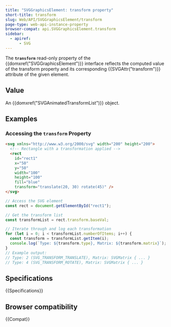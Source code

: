 ```yaml
---
title: "SVGGraphicsElement: transform property"
short-title: transform
slug: Web/API/SVGGraphicsElement/transform
page-type: web-api-instance-property
browser-compat: api.SVGGraphicsElement.transform
sidebar:
  - apiref:
      - SVG
---
```


The **`transform`** read-only property of the {{domxref("SVGGraphicsElement")}} interface reflects the computed value of the transform property and its corresponding {{SVGAttr("transform")}} attribute of the given element.

## Value

An {{domxref("SVGAnimatedTransformList")}} object.

## Examples

### Accessing the `transform` Property

```html
<svg xmlns="http://www.w3.org/2000/svg" width="200" height="200">
  <!-- Rectangle with a transformation applied -->
  <rect
    id="rect1"
    x="50"
    y="50"
    width="100"
    height="100"
    fill="blue"
    transform="translate(20, 30) rotate(45)" />
</svg>
```

```js
// Access the SVG element
const rect = document.getElementById("rect1");

// Get the transform list
const transformList = rect.transform.baseVal;

// Iterate through and log each transformation
for (let i = 0; i < transformList.numberOfItems; i++) {
  const transform = transformList.getItem(i);
  console.log(`Type: ${transform.type}, Matrix: ${transform.matrix}`);
}
// Example output:
// Type: 2 (SVG_TRANSFORM_TRANSLATE), Matrix: SVGMatrix { ... }
// Type: 4 (SVG_TRANSFORM_ROTATE), Matrix: SVGMatrix { ... }
```

## Specifications

{{Specifications}}

## Browser compatibility

{{Compat}}
